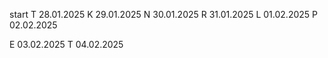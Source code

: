 start
T 28.01.2025
K 29.01.2025
N 30.01.2025
R 31.01.2025
L 01.02.2025
P 02.02.2025

E 03.02.2025
T 04.02.2025